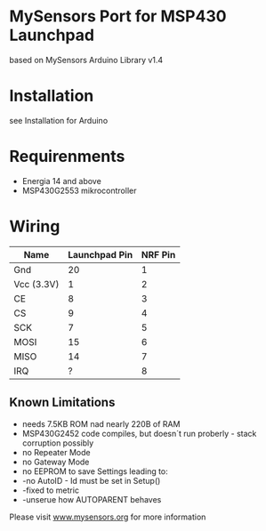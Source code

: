 MySensors Port for MSP430 Launchpad
=======

based on MySensors Arduino Library v1.4

# Installation #
see Installation for Arduino

# Requirenments #

- Energia 14 and above
- MSP430G2553 mikrocontroller
 

# Wiring #
| Name | Launchpad Pin | NRF Pin |
|---|---|---|
| Gnd | 20 | 1 |
|Vcc (3.3V)|1|2|
|CE|8|3|
|CS|9|4|
|SCK|7|5|
|MOSI|15|6|
|MISO|14|7|
|IRQ|?|8|

## Known Limitations ##
- needs 7.5KB ROM nad nearly 220B of RAM
- MSP430G2452 code compiles, but doesn´t run proberly - stack corruption possibly
- no Repeater Mode
- no Gateway Mode
- no EEPROM to save Settings leading to:
- -no AutoID - Id must be set in Setup()
- -fixed to metric
- -unserue how AUTOPARENT behaves

Please visit www.mysensors.org for more information
